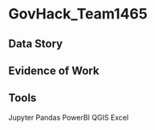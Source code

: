 # GovHack_Team1465
## Data Story


## Evidence of Work


## Tools

Jupyter
Pandas
PowerBI
QGIS
Excel
